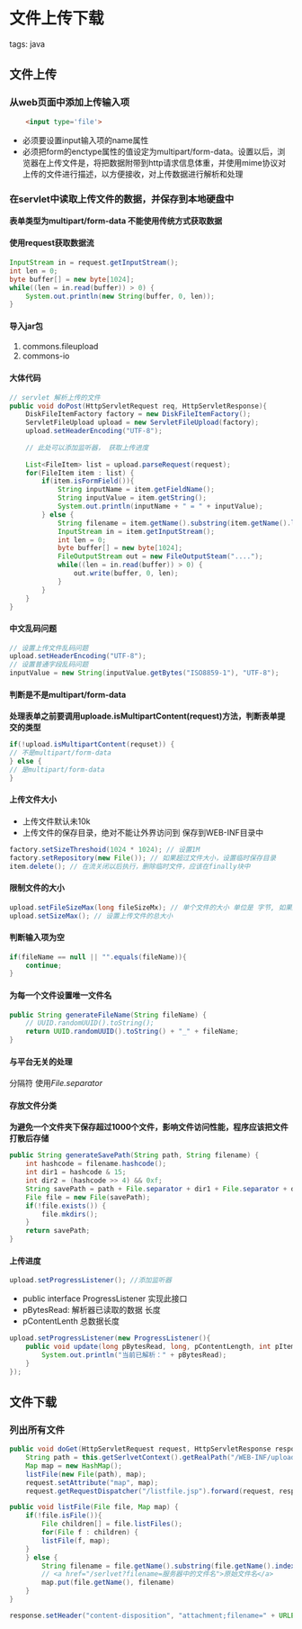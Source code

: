 ﻿# 文件上传下载

tags: java

## 文件上传
### 从web页面中添加上传输入项
```html
    <input type='file'>
```
* 必须要设置input输入项的name属性
* 必须把form的enctype属性的值设定为multipart/form-data。设置以后，浏览器在上传文件是，将把数据附带到http请求信息体重，并使用mime协议对上传的文件进行描述，以方便接收，对上传数据进行解析和处理

### 在servlet中读取上传文件的数据，并保存到本地硬盘中

**表单类型为multipart/form-data 不能使用传统方式获取数据**
#### 使用request获取数据流
```java
InputStream in = request.getInputStream();
int len = 0;
byte buffer[] = new byte[1024];
while((len = in.read(buffer)) > 0) {
    System.out.println(new String(buffer, 0, len));
}
```
#### 导入jar包
1. commons.fileupload
2. commons-io

#### 大体代码
```java
// servlet 解析上传的文件
public void doPost(HttpServletRequest req, HttpServletResponse){
    DiskFileItemFactory factory = new DiskFileItemFactory();
    ServletFileUpload upload = new ServletFileUpload(factory);
    upload.setHeaderEncoding("UTF-8");
    
    // 此处可以添加监听器， 获取上传进度
    
    List<FileItem> list = upload.parseRequest(request);
    for(FileItem item : list) {
        if(item.isFormField()){
            String inputName = item.getFieldName();
            String inputValue = item.getString();
            System.out.println(inputName + " = " + inputValue);
        } else {
            String filename = item.getName().substring(item.getName().lastIndexOf("\\") + 1);
            InputStream in = item.getInputStream();
            int len = 0;
            byte buffer[] = new byte[1024];
            FileOutputStream out = new FileOutputSteam("....");
            while((len = in.read(buffer)) > 0) {
                out.write(buffer, 0, len);
            }
        }
    }
}
```

#### 中文乱码问题
```java
// 设置上传文件乱码问题
upload.setHeaderEncoding("UTF-8");
// 设置普通字段乱码问题
inputValue = new String(inputValue.getBytes("ISO8859-1"), "UTF-8");
```

#### 判断是不是multipart/form-data
**处理表单之前要调用uploade.isMultipartContent(request)方法，判断表单提交的类型**
```java
if(!upload.isMultipartContent(requset)) {
// 不是multipart/form-data
} else {
// 是multipart/form-data
}
```

#### 上传文件大小
* 上传文件默认未10k
* 上传文件的保存目录，绝对不能让外界访问到 保存到WEB-INF目录中
```java
factory.setSizeThreshoid(1024 * 1024); // 设置1M
factory.setRepository(new File()); // 如果超过文件大小，设置临时保存目录
item.delete(); // 在流关闭以后执行，删除临时文件，应该在finally块中
```

#### 限制文件的大小
```java
upload.setFileSizeMax(long fileSizeMx); // 单个文件的大小 单位是 字节, 如果超出，会抛异常 FileUploadBase.FileSizeLimitExcededException
upload.setSizeMax(); // 设置上传文件的总大小
```

#### 判断输入项为空
```java
if(fileName == null || "".equals(fileName)){
    continue;
}
```

#### 为每一个文件设置唯一文件名
```java
public String generateFileName(String fileName) {
    // UUID.randomUUID().toString();
    return UUID.randomUUID().toString() + "_" + fileName;
}
```

#### 与平台无关的处理
分隔符  使用*File.separator*

#### 存放文件分类
**为避免一个文件夹下保存超过1000个文件，影响文件访问性能，程序应该把文件打散后存储**
```java
public String generateSavePath(String path, String filename) {
    int hashcode = filename.hashcode();
    int dir1 = hashcode & 15;
    int dir2 = (hashcode >> 4) && 0xf;
    String savePath = path + File.separator + dir1 + File.separator + dir2;
    File file = new File(savePath);
    if(!file.exists()) {
        file.mkdirs();
    }
    return savePath;
}
```

#### 上传进度
```java
upload.setProgressListener(); //添加监听器
```

* public interface ProgressListener 实现此接口  
* pBytesRead: 解析器已读取的数据 长度
* pContentLenth   总数据长度

```java
upload.setProgressListener(new ProgressListener(){
    public void update(long pBytesRead, long, pContentLength, int pItems) {
        System.out.println("当前已解析：" + pBytesRead);
    }
});
```
## 文件下载
### 列出所有文件
```java
public void doGet(HttpServletRequest request, HttpServletResponse response) {
    String path = this.getSerlvetContext().getRealPath("/WEB-INF/upload");
    Map map = new HashMap();
    listFile(new File(path), map);
    request.setAttribute("map", map);
    request.getRequestDispatcher("/listfile.jsp").forward(request, response);

public void listFile(File file, Map map) {
    if(!file.isFile()){
        File children[] = file.listFiles();
        for(File f : children) {
        listFile(f, map);
    }
    } else {
        String filename = file.getName().substring(file.getName().indexOf("_") + 1);
        // <a href="/serlvet?filename=服务器中的文件名">原始文件名</a>
        map.put(file.getName(), filename) 
    }
}

response.setHeader("content-disposition", "attachment;filename=" + URLEncoder.encode(filename, "utf-8"));
```